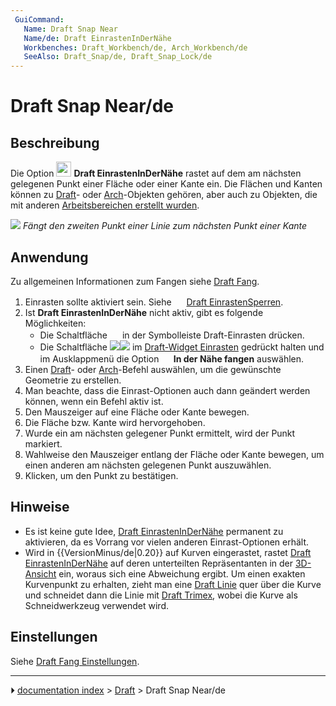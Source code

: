 ```yaml
---
 GuiCommand:
   Name: Draft Snap Near
   Name/de: Draft EinrastenInDerNähe
   Workbenches: Draft_Workbench/de, Arch_Workbench/de
   SeeAlso: Draft_Snap/de, Draft_Snap_Lock/de
---
```


# Draft Snap Near/de



## Beschreibung

Die Option <img alt="" src=images/Draft_Snap_Near.svg  style="width:24px;"> **Draft EinrastenInDerNähe** rastet auf dem am nächsten gelegenen Punkt einer Fläche oder einer Kante ein. Die Flächen und Kanten können zu [Draft](Draft_Workbench/de.md)- oder [Arch](Arch_Workbench/de.md)-Objekten gehören, aber auch zu Objekten, die mit anderen [Arbeitsbereichen erstellt wurden](Workbenches/de.md).

![](images/Draft_Snap_Near_example.png ) 
*Fängt den zweiten Punkt einer Linie zum nächsten Punkt einer Kante*



## Anwendung

Zu allgemeinen Informationen zum Fangen siehe [Draft Fang](Draft_Snap/de.md).

1.  Einrasten sollte aktiviert sein. Siehe <img alt="" src=images/Draft_Snap_Lock.svg  style="width:16px;"> [Draft EinrastenSperren](Draft_Snap_Lock/de.md).
2.  Ist **Draft EinrastenInDerNähe** nicht aktiv, gibt es folgende Möglichkeiten:
    -   Die Schaltfläche **<img src="images/Draft_Snap_Near.svg" width=16px>** in der Symbolleiste Draft-Einrasten drücken.
    -   Die Schaltfläche **<img src="images/Draft_Snap_Lock.svg" width=x16px><img src="images/Toolbar_flyout_arrow.svg" width=x16px>** im [Draft-Widget Einrasten](Draft_snap_widget/de.md) gedrückt halten und im Ausklappmenü die Option **<img src="images/Draft_Snap_Near.svg" width=16px> In der Nähe fangen** auswählen.
3.  Einen [Draft](Draft_Workbench/de.md)- oder [Arch](Arch_Workbench/de.md)-Befehl auswählen, um die gewünschte Geometrie zu erstellen.
4.  Man beachte, dass die Einrast-Optionen auch dann geändert werden können, wenn ein Befehl aktiv ist.
5.  Den Mauszeiger auf eine Fläche oder Kante bewegen.
6.  Die Fläche bzw. Kante wird hervorgehoben.
7.  Wurde ein am nächsten gelegener Punkt ermittelt, wird der Punkt markiert.
8.  Wahlweise den Mauszeiger entlang der Fläche oder Kante bewegen, um einen anderen am nächsten gelegenen Punkt auszuwählen.
9.  Klicken, um den Punkt zu bestätigen.



## Hinweise

-   Es ist keine gute Idee, [Draft EinrastenInDerNähe](Draft_Snap_Near/de.md) permanent zu aktivieren, da es Vorrang vor vielen anderen Einrast-Optionen erhält.
-   Wird in {{VersionMinus/de|0.20}} auf Kurven eingerastet, rastet [Draft EinrastenInDerNähe](Draft_Snap_Near/de.md) auf deren unterteilten Repräsentanten in der [3D-Ansicht](3D_view/de.md) ein, woraus sich eine Abweichung ergibt. Um einen exakten Kurvenpunkt zu erhalten, zieht man eine [Draft Linie](Draft_Line/de.md) quer über die Kurve und schneidet dann die Linie mit [Draft Trimex](Draft_Trimex/de.md), wobei die Kurve als Schneidwerkzeug verwendet wird.



## Einstellungen

Siehe [Draft Fang Einstellungen](Draft_Snap/de#Einstellungen.md).



---
⏵ [documentation index](../README.md) > [Draft](Draft_Workbench.md) > Draft Snap Near/de
